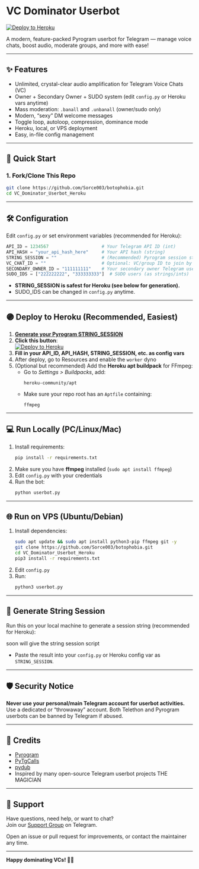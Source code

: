 
# VC Dominator Userbot

[![Deploy to Heroku](https://www.herokucdn.com/deploy/button.svg)](https://heroku.com/deploy?template=https://github.com/Sorce003/botophobia)

A modern, feature-packed Pyrogram userbot for Telegram — manage voice chats, boost audio, moderate groups, and more with ease!

---

## ✨ Features

- Unlimited, crystal-clear audio amplification for Telegram Voice Chats (VC)
- Owner + Secondary Owner + SUDO system (edit `config.py` or Heroku vars anytime)
- Mass moderation: `.banall` and `.unbanall` (owner/sudo only)
- Modern, “sexy” DM welcome messages
- Toggle loop, autoloop, compression, dominance mode
- Heroku, local, or VPS deployment
- Easy, in-file config management

---

## 🚀 Quick Start

### 1. Fork/Clone This Repo

```bash
git clone https://github.com/Sorce003/botophobia.git
cd VC_Dominator_Userbot_Heroku
```

---

## 🛠 Configuration

Edit `config.py` or set environment variables (recommended for Heroku):

```python
API_ID = 1234567                    # Your Telegram API ID (int)
API_HASH = "your_api_hash_here"     # Your API hash (string)
STRING_SESSION = ""                 # (Recommended) Pyrogram session string
VC_CHAT_ID = ""                     # Optional: VC/group ID to join by default
SECONDARY_OWNER_ID = "111111111"    # Your secondary owner Telegram user ID (string)
SUDO_IDS = ["222222222", "333333333"]  # SUDO users (as strings/ints)
```

- **STRING_SESSION is safest for Heroku (see below for generation).**
- SUDO_IDS can be changed in `config.py` anytime.

---

## 🟣 Deploy to Heroku (Recommended, Easiest)

1. **[Generate your Pyrogram STRING_SESSION](#generate-string-session)**
2. **Click this button**:<br>
   [![Deploy to Heroku](https://www.herokucdn.com/deploy/button.svg)](https://heroku.com/deploy?template=https://github.com/Sorce003/botophobia)
3. **Fill in your API_ID, API_HASH, STRING_SESSION, etc. as config vars**
4. After deploy, go to Resources and enable the `worker` dyno
5. (Optional but recommended) Add the **Heroku apt buildpack** for FFmpeg:
    - Go to *Settings > Buildpacks*, add:  
      ```
      heroku-community/apt
      ```
    - Make sure your repo root has an `Aptfile` containing:
      ```
      ffmpeg
      ```

---

## 💻 Run Locally (PC/Linux/Mac)

1. Install requirements:
    ```bash
    pip install -r requirements.txt
    ```
2. Make sure you have **ffmpeg** installed (`sudo apt install ffmpeg`)
3. Edit `config.py` with your credentials
4. Run the bot:
    ```bash
    python userbot.py
    ```

---

## 🌐 Run on VPS (Ubuntu/Debian)

1. Install dependencies:
    ```bash
    sudo apt update && sudo apt install python3-pip ffmpeg git -y
    git clone https://github.com/Sorce003/botophobia.git
    cd VC_Dominator_Userbot_Heroku
    pip3 install -r requirements.txt
    ```
2. Edit `config.py`
3. Run:
    ```bash
    python3 userbot.py
    ```

---

## 🔐 Generate String Session

Run this on your local machine to generate a session string (recommended for Heroku):

soon will give the string session script
- Paste the result into your `config.py` or Heroku config var as `STRING_SESSION`.

---



## 🛡️ Security Notice

**Never use your personal/main Telegram account for userbot activities.**  
Use a dedicated or “throwaway” account. Both Telethon and Pyrogram userbots can be banned by Telegram if abused.

---

## 🤝 Credits

- [Pyrogram](https://github.com/pyrogram/pyrogram)
- [PyTgCalls](https://github.com/pytgcalls/pytgcalls)
- [pydub](https://github.com/jiaaro/pydub)
- Inspired by many open-source Telegram userbot projects
THE MAGICIAN 
---

## 💬 Support

Have questions, need help, or want to chat?  
Join our [Support Group](https://t.me/YourSupportGroup) on Telegram.

Open an issue or pull request for improvements, or contact the maintainer any time.

---

**Happy dominating VCs! 🎵🚀**
